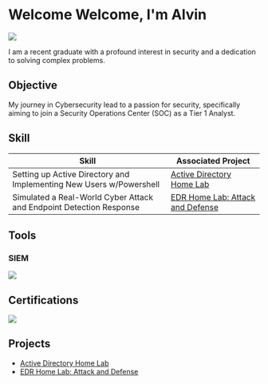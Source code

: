 # Welcome Welcome, I'm Alvin
<a href="https://www.linkedin.com/in/alvin-liew-b80509232/"><img src="https://img.shields.io/badge/-LinkedIn-0072b1?&style=for-the-badge&logo=linkedin&logoColor=white" /></a>

I am a recent graduate with a profound interest in security and a dedication to solving complex problems.

## Objective
My journey in Cybersecurity lead to a passion for security, specifically aiming to join a Security Operations Center (SOC) as a Tier 1 Analyst.

## Skill
| Skill                                         | Associated Project         |
|-----------------------------------------------|----------------------------|
| Setting up Active Directory and Implementing New Users w/Powershell| <a href="https://github.com/Alvin-Liew/Active-Directory-Home-Lab">Active Directory Home Lab</a>|
| Simulated a Real-World Cyber Attack and Endpoint Detection Response| <a href="https://github.com/Alvin-Liew/EDR-Home-Lab-Attack-and-Defense">EDR Home Lab: Attack and Defense</a>|


## Tools

### SIEM
<div>
    <img src="https://img.shields.io/badge/-Splunk-000000?&style=for-the-badge&logo=Splunk&logoColor=white" />

## Certifications
<div>
<img src="https://img.shields.io/badge/-Security%2B-FF0000?&style=for-the-badge&logo=CompTIA&logoColor=white" />


## Projects
- <a href="https://github.com/Alvin-Liew/Active-Directory-Home-Lab">Active Directory Home Lab</a>
- <a href="https://github.com/Alvin-Liew/EDR-Home-Lab-Attack-and-Defense">EDR Home Lab: Attack and Defense</a>

